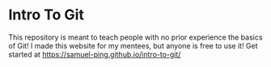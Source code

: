 # Intro To Git

This repository is meant to teach people with no prior experience the basics of Git! I made this website for my mentees, but anyone is free to use it!
Get started at https://samuel-ping.github.io/intro-to-git/
